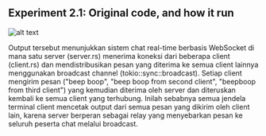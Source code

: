 ## Experiment 2.1: Original code, and how it run

![alt text](image.png)

Output tersebut menunjukkan sistem chat real-time berbasis WebSocket di mana satu server (server.rs) menerima koneksi dari beberapa client (client.rs) dan mendistribusikan pesan yang diterima ke semua client lainnya menggunakan broadcast channel (tokio::sync::broadcast). Setiap client mengirim pesan ("beep boop", "beep boop from second client", "beepboop from third client") yang kemudian diterima oleh server dan diteruskan kembali ke semua client yang terhubung. Inilah sebabnya semua jendela terminal client mencetak output dari semua pesan yang dikirim oleh client lain, karena server berperan sebagai relay yang menyebarkan pesan ke seluruh peserta chat melalui broadcast.